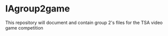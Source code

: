 # IAgroup2game

This repository will document and contain group 2's files for the TSA video game competition
